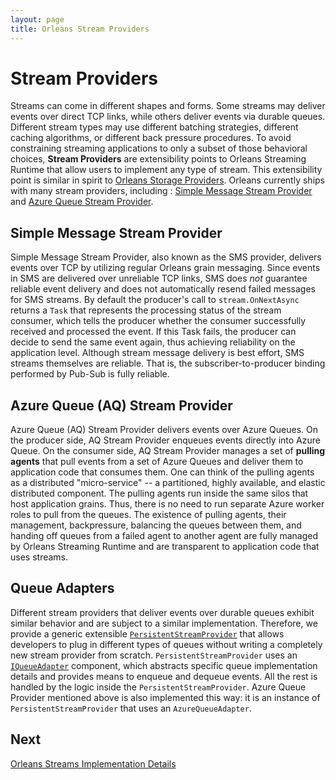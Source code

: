 ```yaml
---
layout: page
title: Orleans Stream Providers
---
```



# Stream Providers

Streams can come in different shapes and forms. Some streams may deliver events over direct TCP links, while others deliver events via durable queues. Different stream types may use different batching strategies, different caching algorithms, or different back pressure procedures. To avoid constraining streaming applications to only a subset of those behavioral choices, **Stream Providers** are extensibility points to Orleans Streaming Runtime that allow users to implement any type of stream. This extensibility point is similar in spirit to [Orleans Storage Providers](https://github.com/dotnet/orleans/wiki/Custom%20Storage%20Providers). Orleans currently ships with many stream providers, including : [Simple Message Stream Provider](https://github.com/dotnet/orleans/blob/master/src/Orleans.Core/Streams/SimpleMessageStream/SimpleMessageStreamProvider.cs) and [Azure Queue Stream Provider](https://github.com/dotnet/orleans/tree/master/src/Azure/Orleans.Streaming.AzureStorage/Providers/Streams/AzureQueue).

## Simple Message Stream Provider

Simple Message Stream Provider, also known as the SMS provider, delivers events over TCP by utilizing regular Orleans grain messaging. Since events in SMS are delivered over unreliable TCP links, SMS does _not_ guarantee reliable event delivery and does not automatically resend failed messages for SMS streams. By default the producer's call to `stream.OnNextAsync` returns a `Task` that represents the processing status of the stream consumer, which tells the producer whether the consumer successfully received and processed the event. If this Task fails, the producer can decide to send the same event again, thus achieving reliability on the application level. Although stream message delivery is best effort, SMS streams themselves are reliable. That is, the subscriber-to-producer binding performed by Pub-Sub is fully reliable.

## Azure Queue (AQ) Stream Provider

Azure Queue (AQ) Stream Provider delivers events over Azure Queues. On the producer side, AQ Stream Provider enqueues events directly into Azure Queue. On the consumer side, AQ Stream Provider manages a set of **pulling agents** that pull events from a set of Azure Queues and deliver them to application code that consumes them. One can think of the pulling agents as a distributed "micro-service" -- a partitioned, highly available, and elastic distributed component. The pulling agents run inside the same silos that host application grains. Thus, there is no need to run separate Azure worker roles to pull from the queues. The existence of pulling agents, their management, backpressure, balancing the queues between them, and handing off queues from a failed agent to another agent are fully managed by Orleans Streaming Runtime and are transparent to application code that uses streams.

## Queue Adapters

Different stream providers that deliver events over durable queues exhibit similar behavior and are subject to a similar implementation. Therefore, we provide a generic extensible [`PersistentStreamProvider`](https://github.com/dotnet/orleans/blob/master/src/Orleans.Core/Streams/PersistentStreams/PersistentStreamProvider.cs) that allows developers to plug in different types of queues without writing a completely new stream provider from scratch. `PersistentStreamProvider` uses an [`IQueueAdapter`](https://github.com/dotnet/orleans/blob/master/src/Orleans.Core/Streams/QueueAdapters/IQueueAdapter.cs) component, which abstracts specific queue implementation details and provides means to enqueue and dequeue events. All the rest is handled by the logic inside the `PersistentStreamProvider`. Azure Queue Provider mentioned above is also implemented this way: it is an instance of `PersistentStreamProvider` that uses an `AzureQueueAdapter`.

## Next

[Orleans Streams Implementation Details](~/docs/implementation/streams_implementation/index.md)
